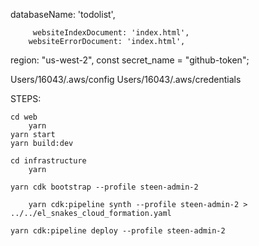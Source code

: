 

 databaseName: 'todolist',
 
         websiteIndexDocument: 'index.html',
        websiteErrorDocument: 'index.html',
		
		
  region: "us-west-2",
  const secret_name = "github-token";



Users/16043/.aws/config
Users/16043/.aws/credentials

STEPS:

	cd web
		yarn
    yarn start
    yarn build:dev

	cd infrastructure
		yarn

    yarn cdk bootstrap --profile steen-admin-2 

		yarn cdk:pipeline synth --profile steen-admin-2 > ../../el_snakes_cloud_formation.yaml

    yarn cdk:pipeline deploy --profile steen-admin-2 

		
